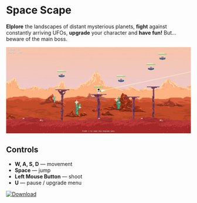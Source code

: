 # Space Scape

<b>Elplore</b> the landscapes of distant mysterious planets, <b>fight</b> against constantly arriving UFOs, <b>upgrade</b> your character and <b>have fun!</b> But... beware of the main boss.

![Скриншот 1](https://github.com/kuragaa/Pacman_Console/blob/main/screens/Screen1.jpg)

## Controls

- **W, A, S, D** — movement
- **Space** — jump
- **Left Mouse Button** — shoot
- **U** — pause / upgrade menu

[![Download](https://img.shields.io/badge/download-game-green.svg)](https://github.com/kuragaa/Pacman_Console/releases/download/v1.0.0/setup.py)
